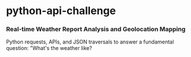 # python-api-challenge

### Real-time Weather Report Analysis and Geolocation Mapping

Python requests, APIs, and JSON traversals to answer a fundamental question: "What's the weather like? 

